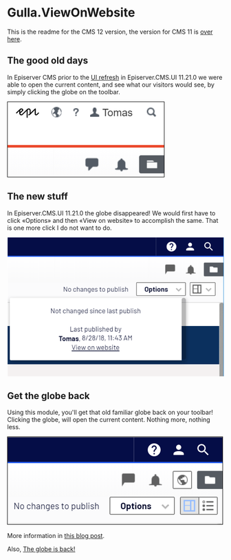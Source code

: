 # Gulla.ViewOnWebsite

This is the readme for the CMS 12 version, the version for CMS 11 is [over here](https://github.com/tomahg/Gulla.ViewOnWebsite/).

## The good old days

In Episerver CMS prior to the [UI refresh](https://world.episerver.com/blogs/ryan-bare/dates/2019/6/cms-ui-refresh/) in Episerver.CMS.UI 11.21.0 we were able to open the current content, and see what our visitors would see, by simply clicking the globe on the toolbar.

![Old globe](images/oldglobe.png)

## The new stuff

In Episerver.CMS.UI 11.21.0 the globe disappeared! We would first have to click «Options» and then «View on website» to accomplish the same. That is one more click I do not want to do.

![New link](images/newlink.png)

## Get the globe back

Using this module, you'll get that old familiar globe back on your toolbar! Clicking the globe, will open the current content. Nothing more, nothing less.

![New globe](images/newglobe.png)

More information in [this blog post](https://www.gulla.net/no/blog/put-the-globe-back-in-episerver/).

Also, [The globe is back!](https://www.gulla.net/no/blog/the-globe-is-back/)
